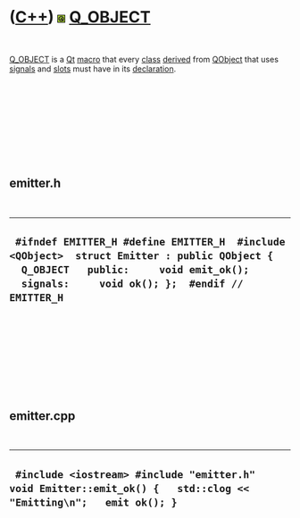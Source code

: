 



 

 

 

 

 

([C++](Cpp.md)) ![Qt](PicQt.png) [Q\_OBJECT](CppQ_OBJECT.md)
==============================================================

 

[Q\_OBJECT](CppQ_OBJECT.md) is a [Qt](CppQt.md) [macro](CppMacro.htm)
that every [class](CppClass.md) [derived](CppDerivedClass.md) from
[QObject](CppQObject.md) that uses [signals](CppSignal.md) and
[slots](CppSlot.md) must have in its [declaration](CppDeclaration.md).

 

 

 

 

 

emitter.h
---------

 

  ------------------------------------------------------------------------------------------------------------------------------------------------------------------------------------------
  ` #ifndef EMITTER_H #define EMITTER_H  #include <QObject>  struct Emitter : public QObject {   Q_OBJECT   public:     void emit_ok();   signals:     void ok(); };  #endif // EMITTER_H`
  ------------------------------------------------------------------------------------------------------------------------------------------------------------------------------------------

 

 

 

 

 

emitter.cpp
-----------

 

  --------------------------------------------------------------------------------------------------------------------
  ` #include <iostream> #include "emitter.h"  void Emitter::emit_ok() {   std::clog << "Emitting\n";   emit ok(); }`
  --------------------------------------------------------------------------------------------------------------------

 

 

 

 

 





 



